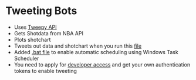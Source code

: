  # Tweeting Bots

- Uses [Tweepy API](https://www.tweepy.org/)
- Gets Shotdata from NBA API
- Plots shotchart
- Tweets out data and shotchart when you run this [file](tweet_grizz_3pt.py)
- Added [.bat file](tweet_grizz_3pt.bat) to enable automatic scheduling using Windows Task Scheduler
- You need to apply for [developer access](https://developer.twitter.com) and get your own authentication tokens to enable tweeting


